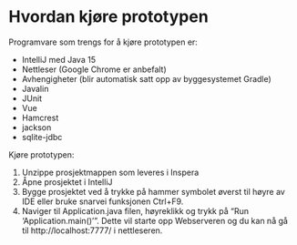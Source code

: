# Hvordan kjøre prototypen

Programvare som trengs for å kjøre prototypen er: 
- IntelliJ med Java 15
- Nettleser (Google Chrome er anbefalt)
- Avhengigheter (blir automatisk satt opp av byggesystemet Gradle)
- Javalin
- JUnit
- Vue
- Hamcrest 
- jackson
- sqlite-jdbc


Kjøre prototypen: 
1. Unzippe prosjektmappen som leveres i Inspera
2. Åpne prosjektet i IntelliJ
3. Bygge prosjektet ved å trykke på hammer symbolet øverst til høyre av IDE eller bruke snarvei funksjonen Ctrl+F9.
4. Naviger til Application.java filen, høyreklikk og trykk på “Run ‘Application.main()’”. Dette vil starte opp Webserveren og du      kan nå gå til http://localhost:7777/ i nettleseren.


























